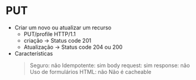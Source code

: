 <h1>PUT</h1>

- Criar um novo ou atualizar um recurso
    - PUT/profile HTTP/1.1
    - criação -> Status code 201
    - Atualização -> Status code 204 ou 200
- Características 
    > Seguro: não
    > Idempotente: sim
    > body 
        request: sim
        response: não
    > Uso de formulários HTML: não
    > Não é cacheable